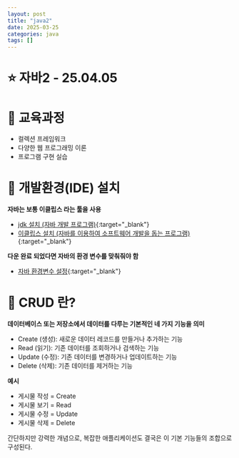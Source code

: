 ```yaml
---
layout: post
title: "java2"
date: 2025-03-25
categories: java
tags: []
---
```


<!-- https://postimages.org/  -->
# ⭐️ 자바2 - 25.04.05

# 📌 교육과정
- 컬렉션 프레임워크
- 다양한 웹 프로그래밍 이론
- 프로그램 구현 실습

# 📌 개발환경(IDE) 설치
**자바는 보통 이클립스 라는 툴을 사용**
- [jdk 설치 (자바 개발 프로그램)](https://download.oracle.com/java/17/archive/jdk-17.0.12_windows-x64_bin.exe){:target="_blank"}
- [이클립스 설치 (자바를 이용하여 소프트웨어 개발을 돕는 프로그램)](https://www.eclipse.org/downloads/){:target="_blank"}

**다운 완료 되었다면 자바의 환경 변수를 맞춰줘야 함**
- [자바 환경변수 설정](https://velog.io/@bi-sz/Java-%ED%99%98%EA%B2%BD-%EB%B3%80%EC%88%98-%EC%84%A4%EC%A0%95%ED%95%98%EA%B8%B0){:target="_blank"}

# 📌 CRUD 란?

**데이터베이스 또는 저장소에서 데이터를 다루는 기본적인 네 가지 기능을 의미**

- Create (생성): 새로운 데이터 레코드를 만들거나 추가하는 기능
- Read (읽기): 기존 데이터를 조회하거나 검색하는 기능
- Update (수정): 기존 데이터를 변경하거나 업데이트하는 기능
- Delete (삭제): 기존 데이터를 제거하는 기능

**예시**
- 게시물 작성 = Create
- 게시물 보기 = Read
- 게시물 수정 = Update
- 게시물 삭제 = Delete

간단하지만 강력한 개념으로, 복잡한 애플리케이션도 결국은 이 기본 기능들의 조합으로 구성된다.

<!-- # 📌 프로그램 구현 실습 - 텍스트 게시판 시작

**목표 : 객체지향 프로그래밍의 기본 개념을 적용하여 텍스트 게시판 애플리케이션을 만들기**

객체지향의 원칙으로 **캡슐화**, **추상화**, **상속**, **디형성** 등이 있다.
<br/>그냥 편하게 **가성비** 있게 코드를 작성한다고 생각 하면 된다.
<br/>굳이 손해 안 보고 재사용할건 재사용하고 버릴건 버리고 숨길건 숨기고. -->